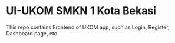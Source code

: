 # UI-UKOM SMKN 1 Kota Bekasi
This repo contains Frontend of UKOM app, such as Login, Register, Dashboard page, etc
